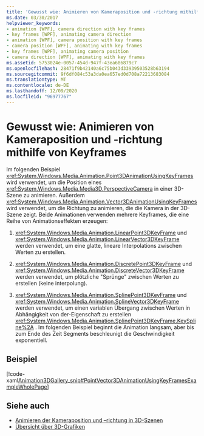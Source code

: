 ```yaml
---
title: 'Gewusst wie: Animieren von Kameraposition und -richtung mithilfe von Keyframes'
ms.date: 03/30/2017
helpviewer_keywords:
- animation [WPF], camera direction with key frames
- key frames [WPF], animating camera direction
- animation [WPF], camera position with key frames
- camera position [WPF], animating with key frames
- key frames [WPF], animating camera position
- camera direction [WPF], animating with key frames
ms.assetid: 5753024e-0057-454d-947f-43ea686879c7
ms.openlocfilehash: 28471f9b42140a6c75b043d33939503528b63194
ms.sourcegitcommit: 9f6df084c53a3da0ea657ed0d708a72213683084
ms.translationtype: MT
ms.contentlocale: de-DE
ms.lasthandoff: 12/09/2020
ms.locfileid: "96977767"
---
```

# <a name="how-to-animate-camera-position-and-direction-using-key-frames"></a>Gewusst wie: Animieren von Kameraposition und -richtung mithilfe von Keyframes
Im folgenden Beispiel <xref:System.Windows.Media.Animation.Point3DAnimationUsingKeyFrames> wird verwendet, um die Position eines <xref:System.Windows.Media.Media3D.PerspectiveCamera> in einer 3D-Szene zu animieren. Außerdem <xref:System.Windows.Media.Animation.Vector3DAnimationUsingKeyFrames> wird verwendet, um die Richtung zu animieren, die die Kamera in der 3D-Szene zeigt. Beide Animationen verwenden mehrere Keyframes, die eine Reihe von Animationseffekten erzeugen:  
  
1. <xref:System.Windows.Media.Animation.LinearPoint3DKeyFrame> und <xref:System.Windows.Media.Animation.LinearVector3DKeyFrame> werden verwendet, um eine glatte, lineare Interpolations zwischen Werten zu erstellen.  
  
2. <xref:System.Windows.Media.Animation.DiscretePoint3DKeyFrame> und <xref:System.Windows.Media.Animation.DiscreteVector3DKeyFrame> werden verwendet, um plötzliche "Sprünge" zwischen Werten zu erstellen (keine interpolung).  
  
3. <xref:System.Windows.Media.Animation.SplinePoint3DKeyFrame> und <xref:System.Windows.Media.Animation.SplineVector3DKeyFrame> werden verwendet, um einen variablen Übergang zwischen Werten in Abhängigkeit von der-Eigenschaft zu erstellen <xref:System.Windows.Media.Animation.SplinePoint3DKeyFrame.KeySpline%2A> . Im folgenden Beispiel beginnt die Animation langsam, aber bis zum Ende des Zeit Segments beschleunigt die Geschwindigkeit exponentiell.  
  
## <a name="example"></a>Beispiel  
 [!code-xaml[Animation3DGallery_snip#PointVector3DAnimationUsingKeyFramesExampleWholePage](~/samples/snippets/csharp/VS_Snippets_Wpf/Animation3DGallery_snip/CS/PointVector3DAnimationUsingKeyFramesExample.xaml#pointvector3danimationusingkeyframesexamplewholepage)]  
  
## <a name="see-also"></a>Siehe auch

- [Animieren der Kameraposition und –richtung in 3D-Szenen](how-to-animate-camera-position-and-direction-in-a-3d-scene.md)
- [Übersicht über 3D-Grafiken](3-d-graphics-overview.md)
